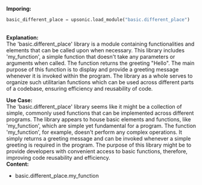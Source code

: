 <b class="custom_code_highlight_green">Imporing:</b><br>
```python
basic_different_place = upsonic.load_module("basic.different_place")
```
<br><b class="custom_code_highlight_green">Explanation:</b><br>The 'basic.different_place' library is a module containing functionalities and elements that can be called upon when necessary. This library includes 'my_function', a simple function that doesn't take any parameters or arguments when called. The function returns the greeting "Hello". The main purpose of this function is to display and provide a greeting message whenever it is invoked within the program. The library as a whole serves to organize such utilitarian functions which can be used across different parts of a codebase, ensuring efficiency and reusability of code.

<b class="custom_code_highlight_green">Use Case:</b><br>The 'basic.different_place' library seems like it might be a collection of simple, commonly used functions that can be implemented across different programs. The library appears to house basic elements and functions, like 'my_function', which are simple yet fundamental for a program. The function 'my_function', for example, doesn't perform any complex operations. It simply returns a greeting message and can be invoked whenever a simple greeting is required in the program. The purpose of this library might be to provide developers with convenient access to basic functions, therefore, improving code reusability and efficiency.
<br><b class="custom_code_highlight_green">Content:</b><br>
  - basic.different_place.my_function
